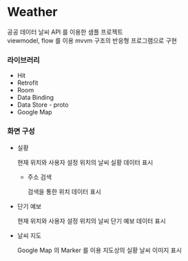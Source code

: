 # Weather
공공 데이터  날씨 API 를 이용한 샘플 프로젝트  
viewmodel, flow 를 이용 mvvm 구조의 반응형 프로그램으로 구현

### 라이브러리
+ Hit
+ Retrofit
+ Room
+ Data Binding
+ Data Store - proto
+ Google Map

### 화면 구성
+ 실황 

  현재 위치와 사용자 설정 위치의 날씨 실황 데이터 표시
  
  + 주소 검색

    검색을 통한 위치 데이터 표시
    
+ 단기 예보

  현재 위치와 사용자 설정 위치의 날씨 단기 예보 데이터 표시

+ 날씨 지도

  Google Map 의 Marker 를 이용 지도상의 실황 날씨 이미지 표시
